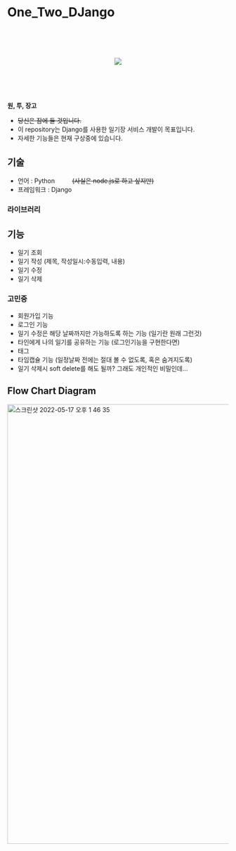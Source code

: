 # One_Two_DJango

<br/>
<br/>
<br/>
<br/>

<div align="center">
<a href="https://hits.seeyoufarm.com"><img src="https://hits.seeyoufarm.com/api/count/incr/badge.svg?url=https%3A%2F%2Fgithub.com%2F8471919%2FOne_Two_DJango&count_bg=%2300000000&title_bg=%23555555&icon=redhat.svg&icon_color=%23FF0000&title=%EC%97%BC%ED%83%90%EA%BE%BC&edge_flat=false"/></a>
</div>

<br/>
<br/>
<br/>
<br/>
  
**원, 투, 장고**
- ~~당신은 잠에 들 것입니다.~~
- 이 repository는 Django를 사용한 일기장 서비스 개발이 목표입니다.
- 자세한 기능들은 현재 구상중에 있습니다.

## 기술
- 언어 : Python &nbsp;&nbsp;&nbsp;&nbsp;&nbsp;&nbsp;&nbsp;&nbsp; ~~(사실은 node.js로 하고 싶지만)~~
- 프레임워크 : Django
### 라이브러리


## 기능
- 일기 조회
- 일기 작성 (제목, 작성일시:수동입력, 내용)
- 일기 수정
- 일기 삭제

### 고민중
- 회원가입 기능
- 로그인 기능
- 일기 수정은 해당 날짜까지만 가능하도록 하는 기능 (일기란 원래 그런것)
- 타인에게 나의 일기를 공유하는 기능 (로그인기능을 구현한다면)
- 태그
- 타임캡슐 기능 (일정날짜 전에는 절대 볼 수 없도록, 혹은 숨겨지도록)
- 일기 삭제시 soft delete를 해도 될까? 그래도 개인적인 비밀인데...


## Flow Chart Diagram
<img width="1000" alt="스크린샷 2022-05-17 오후 1 46 35" src="https://user-images.githubusercontent.com/27190776/168731224-22911134-5fac-4f71-92b9-5ec4d35b2047.png">

